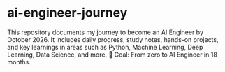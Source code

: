 # ai-engineer-journey
This repository documents my journey to become an AI Engineer by October 2026. It includes daily progress, study notes, hands-on projects, and key learnings in areas such as Python, Machine Learning, Deep Learning, Data Science, and more.  🚀 Goal: From zero to AI Engineer in 18 months.
